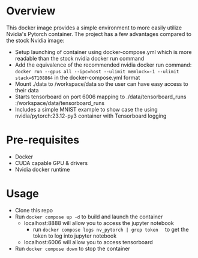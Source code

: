# Overview
This docker image provides a simple environment to more easily utilize Nvidia's Pytorch container. The project has a few advantages compared to the stock Nvidia image:
- Setup launching of container using docker-compose.yml which is more readable than the stock nvidia docker run command
- Add the equivalence of the recommended nvidia docker run command: `docker run --gpus all --ipc=host --ulimit memlock=-1 --ulimit stack=67108864` in the docker-compose.yml format
- Mount ./data to /workspace/data so the user can have easy access to their data
- Starts tensorboard on port 6006 mapping to ./data/tensorboard_runs :/workspace/data/tensorboard_runs
- Includes a simple MNIST example to show case the using nvidia/pytorch:23.12-py3 container with Tensorboard logging

# Pre-requisites
- Docker
- CUDA capable GPU & drivers
- Nvidia docker runtime

# Usage
- Clone this repo
- Run `docker compose up -d` to build and launch the container
   - localhost:8888 will allow you to access the jupyter notebook
       - run `docker compose logs nv_pytorch | grep token  ` to get the token to log into jupyter notebook
   - localhost:6006 will allow you to access tensorboard
- Run `docker compose down` to stop the container